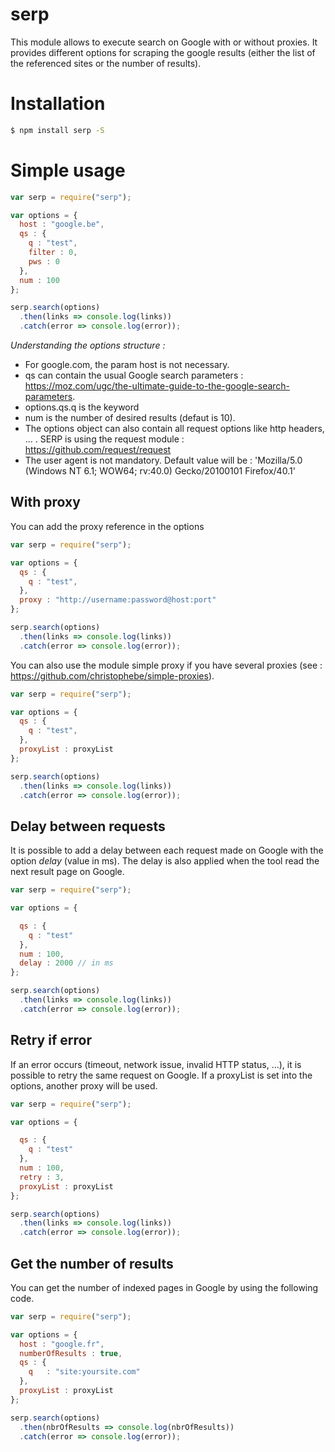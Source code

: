 # serp

This module allows to execute search on Google with or without proxies.
It provides different options for scraping the google results (either the list of the referenced sites or the number of results).


# Installation

``` bash
$ npm install serp -S
```


# Simple usage

``` javascript
var serp = require("serp");

var options = {
  host : "google.be",
  qs : {
    q : "test",
    filter : 0,
    pws : 0
  },
  num : 100
};

serp.search(options)
  .then(links => console.log(links))
  .catch(error => console.log(error));
```

*Understanding the options structure :*
- For google.com, the param host is not necessary.
- qs can contain the usual Google search parameters : https://moz.com/ugc/the-ultimate-guide-to-the-google-search-parameters.
- options.qs.q is the keyword
- num is the number of desired results (defaut is 10).
- The options object can also contain all request options like http headers, ... . SERP is using the request module :  https://github.com/request/request
- The user agent is not mandatory. Default value will be : 'Mozilla/5.0 (Windows NT 6.1; WOW64; rv:40.0) Gecko/20100101 Firefox/40.1'


## With proxy

You can add the proxy reference in the options

``` javascript
var serp = require("serp");

var options = {
  qs : {
    q : "test",
  },
  proxy : "http://username:password@host:port"  
};

serp.search(options)
  .then(links => console.log(links))
  .catch(error => console.log(error));
```

You can also use the module simple proxy if you have several proxies (see : https://github.com/christophebe/simple-proxies).

``` javascript
var serp = require("serp");

var options = {
  qs : {
    q : "test",
  },
  proxyList : proxyList
};

serp.search(options)
  .then(links => console.log(links))
  .catch(error => console.log(error));
```

## Delay between requests

It is possible to add a delay between each request made on Google with the option *delay* (value in ms).
The delay is also applied when the tool read the next result page on Google.


``` javascript
var serp = require("serp");

var options = {

  qs : {
    q : "test"
  },
  num : 100,
  delay : 2000 // in ms
};

serp.search(options)
  .then(links => console.log(links))
  .catch(error => console.log(error));
```

## Retry if error

If an error occurs (timeout, network issue, invalid HTTP status, ...), it is possible to retry the same request on Google. If a proxyList is set into the options, another proxy will be used.

``` javascript
var serp = require("serp");

var options = {

  qs : {
    q : "test"
  },
  num : 100,
  retry : 3,
  proxyList : proxyList
};

serp.search(options)
  .then(links => console.log(links))
  .catch(error => console.log(error));
```

## Get the number of results

You can get the number of indexed pages in Google by using the following code.


``` javascript
var serp = require("serp");

var options = {
  host : "google.fr",
  numberOfResults : true,
  qs : {
    q   : "site:yoursite.com"
  },
  proxyList : proxyList
};

serp.search(options)
  .then(nbrOfResults => console.log(nbrOfResults))
  .catch(error => console.log(error));
```
